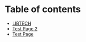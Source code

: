 # Table of contents

* [LIBTECH](README.md)
* [Test Page 2](test-page-2.md)
* [Test Page](test-page.md)

